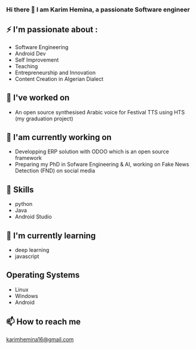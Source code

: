 ### Hi there 👋 I am  Karim Hemina, a passionate Software engineer

## ⚡ I'm passionate about :
- Software Engineering
- Android Dev
- Self Improvement
- Teaching
- Entrepreneurship and Innovation
- Content Creation in Algerian Dialect

## 🔭 I've worked on
- An open source synthesised Arabic voice for Festival TTS using HTS (my graduation project)

## 🔭 I'am currently working on
- Developping ERP solution with ODOO which is an open source framework
- Preparing my PhD in Sofware Engineering & AI, working on Fake News Detection (FND) on social media

## 👯 Skills
- python
- Java
- Android Studio

## 🌱 I'm currently learning
- deep learning
- javascript

## Operating Systems
 - Linux
 - Windows
 - Android


## 📫 How to reach me
karimhemina16@gmail.com
 

<!--
**karimHemina/karimHemina** is a ✨ _special_ ✨ repository because its `README.md` (this file) appears on your GitHub profile.

Here are some ideas to get you started:

- 🔭 I’m currently working on ...
- 🌱 I’m currently learning ...
- 👯 I’m looking to collaborate on ...
- 🤔 I’m looking for help with ...
- 💬 Ask me about ...
- 📫 How to reach me: ...
- 😄 Pronouns: ...
- ⚡ Fun fact: ...
-->
